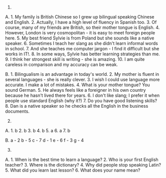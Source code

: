 1.
  A.
    1. My family is British Chinese so I grew up bilingual speaking Chinese and English.
    2. Actually, I have a high level of fluency in Spanish too.
    3. Of course, many of my friends are British, so their mother tongue is English.
    4. However, London is very cosmopolitan - it is easy to meet foreign people here.
    5. My best friend Sylvie is from Poland but she sounds like a native speaker.
    6. Sometimes I teach her slang as she didn't learn informal words in school.
    7. And she teaches me computer jargon - I find it difficult but she works in IT!.
    8. In some ways, Sylvie has better learning strategies than me.
    9. I think her strongest skill is writing - she is amazing.
    10. I am quite careless in comparison and my accuracy can be weak.

  B.
    1. Bilingualism is an advantage in today's world.
    2. My mother is fluent in several languages - she is really clever.
    3. I wish I could use language more accurate. I make a lot of mistakes.
    4. What is your mother tongue? You sound German.
    5. He always feels like a foreigner in his own country because he hasn't lived there for years.
    6. I don't like slang; I prefer it when people use standard English (why it?)
    7. Do you have good listening skills?
    8. Dan is a native speaker so he checks all the English in the business documents.

2. 
  A.
    1. b
    2. b
    3. b
    4. b
    5. a
    6. a
    7. b

  B.
    a - 2
    b - 5
    c - 7
    d - 1
    e - 6
    f - 3
    g - 4

3.
  A.
    1. When is the best time to learn a language?
    2. Who is your first English teacher?
    3. Where is the dictionary?
    4. Why did people stop speaking Latin?
    5. What did you learn last lesson?
    6. What does your name mean?